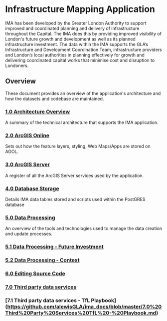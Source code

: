 # Infrastructure Mapping Application

IMA has been developed by the Greater London Authority to support improved and coordinated planning and delivery of infrastructure throughout the Capital. The IMA does this by providing improved visibility of London's future growth and development as well as its planned infrastructure investment. The data within the IMA supports the GLA’s Infrastructure and Development Coordination Team, infrastructure providers and London’s local authorities in planning effectively for growth and delivering coordinated capital works that minimise cost and disruption to Londoners.


## Overview

These document provides an overview of the application's architecture and how the datasets and codebase are maintained. 

### [1.0 Architecture Overview](https://github.com/alewisGLA/ima_docs/blob/master/1.0%20Architecture%20Overview.md)

A summary of the technical architecture that supports the IMA application.

### [2.0 ArcGIS Online](https://github.com/alewisGLA/ima_docs/blob/master/2.0%20ArcGIS%20Online.md)

Sets out how the feature layers, styling, Web Maps/Apps are stored on AGOL.

### [3.0 ArcGIS Server](https://github.com/alewisGLA/ima_docs/blob/master/3.0%20ArcGIS%20Server.md)

A register of all the ArcGIS Server services used by the application.

### [4.0 Database Storage](https://github.com/alewisGLA/ima_docs/blob/master/4.0%20Database%20Storage.md)

Details IMA data tables stored and scripts used within the PostGRES database

### [5.0 Data Processing](https://github.com/alewisGLA/ima_docs/blob/master/5.0%20Data%20Processing.md)

An overview of the tools and technologies used to manage the data creation and update processes.

### [5.1 Data Processing - Future Investment](https://github.com/alewisGLA/ima_docs/blob/master/5.1%20Data%20Processing%20-%20Future%20Investment.md)

### [5.2 Data Processing - Context](https://github.com/alewisGLA/ima_docs/blob/master/5.2%20Data%20Processing%20-%20Context.md)

### [6.0 Editing Source Code](https://github.com/alewisGLA/ima_docs/blob/master/6.0%20Editing%20Source%20Code.md)

### [7.0 Third party data services](https://github.com/alewisGLA/ima_docs/blob/master/7.0%20Third%20Party%20Services.md)

### [7.1 Third party data services - TfL Playbook] (https://github.com/alewisGLA/ima_docs/blob/master/7.0%20Third%20Party%20Services%20TfL%20-%20Playbook.md)
